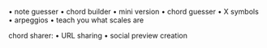• note guesser
• chord builder
• mini version
• chord guesser
• X symbols
• arpeggios
• teach you what scales are

chord sharer:
• URL sharing
• social preview creation